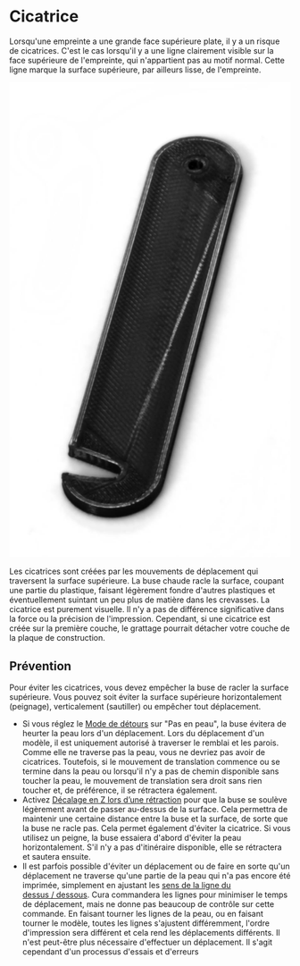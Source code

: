 Cicatrice
====
Lorsqu'une empreinte a une grande face supérieure plate, il y a un risque de cicatrices. C'est le cas lorsqu'il y a une ligne clairement visible sur la face supérieure de l'empreinte, qui n'appartient pas au motif normal. Cette ligne marque la surface supérieure, par ailleurs lisse, de l'empreinte.

![Une cicatrice diagonale sur la surface](../../../articles/images/scarring.jpg)

Les cicatrices sont créées par les mouvements de déplacement qui traversent la surface supérieure. La buse chaude racle la surface, coupant une partie du plastique, faisant légèrement fondre d'autres plastiques et éventuellement suintant un peu plus de matière dans les crevasses. La cicatrice est purement visuelle. Il n'y a pas de différence significative dans la force ou la précision de l'impression. Cependant, si une cicatrice est créée sur la première couche, le grattage pourrait détacher votre couche de la plaque de construction.

Prévention
----
Pour éviter les cicatrices, vous devez empêcher la buse de racler la surface supérieure. Vous pouvez soit éviter la surface supérieure horizontalement (peignage), verticalement (sautiller) ou empêcher tout déplacement.
* Si vous réglez le [Mode de détours](../travel/retraction_combing.md) sur "Pas en peau", la buse évitera de heurter la peau lors d'un déplacement. Lors du déplacement d'un modèle, il est uniquement autorisé à traverser le remblai et les parois. Comme elle ne traverse pas la peau, vous ne devriez pas avoir de cicatrices. Toutefois, si le mouvement de translation commence ou se termine dans la peau ou lorsqu'il n'y a pas de chemin disponible sans toucher la peau, le mouvement de translation sera droit sans rien toucher et, de préférence, il se rétractera également.
* Activez [Décalage en Z lors d’une rétraction](../travel/retraction_hop_enabled.md) pour que la buse se soulève légèrement avant de passer au-dessus de la surface. Cela permettra de maintenir une certaine distance entre la buse et la surface, de sorte que la buse ne racle pas. Cela permet également d'éviter la cicatrice. Si vous utilisez un peigne, la buse essaiera d'abord d'éviter la peau horizontalement. S'il n'y a pas d'itinéraire disponible, elle se rétractera et sautera ensuite.
* Il est parfois possible d'éviter un déplacement ou de faire en sorte qu'un déplacement ne traverse qu'une partie de la peau qui n'a pas encore été imprimée, simplement en ajustant les [sens de la ligne du dessus / dessous](../shell/skin_angles.md). Cura commandera les lignes pour minimiser le temps de déplacement, mais ne donne pas beaucoup de contrôle sur cette commande. En faisant tourner les lignes de la peau, ou en faisant tourner le modèle, toutes les lignes s'ajustent différemment, l'ordre d'impression sera différent et cela rend les déplacements différents. Il n'est peut-être plus nécessaire d'effectuer un déplacement. Il s'agit cependant d'un processus d'essais et d'erreurs
